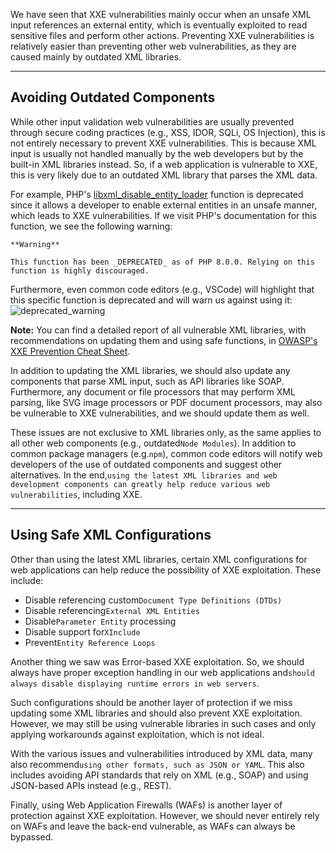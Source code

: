 ﻿We have seen that XXE vulnerabilities mainly occur when an unsafe XML input references an external entity, which is eventually exploited to read sensitive files and perform other actions. Preventing XXE vulnerabilities is relatively easier than preventing other web vulnerabilities, as they are caused mainly by outdated XML libraries.

---

## Avoiding Outdated Components

While other input validation web vulnerabilities are usually prevented through secure coding practices (e.g., XSS, IDOR, SQLi, OS Injection), this is not entirely necessary to prevent XXE vulnerabilities. This is because XML input is usually not handled manually by the web developers but by the built-in XML libraries instead. So, if a web application is vulnerable to XXE, this is very likely due to an outdated XML library that parses the XML data.

For example, PHP's [libxml_disable_entity_loader](https://www.php.net/manual/en/function.libxml-disable-entity-loader.php) function is deprecated since it allows a developer to enable external entities in an unsafe manner, which leads to XXE vulnerabilities. If we visit PHP's documentation for this function, we see the following warning:

```ad-warning
**Warning**

This function has been _DEPRECATED_ as of PHP 8.0.0. Relying on this function is highly discouraged.
```

Furthermore, even common code editors (e.g., VSCode) will highlight that this specific function is deprecated and will warn us against using it: ![deprecated_warning](https://academy.hackthebox.com/storage/modules/134/web_attacks_xxe_deprecated_warning.jpg)

**Note:** You can find a detailed report of all vulnerable XML libraries, with recommendations on updating them and using safe functions, in [OWASP's XXE Prevention Cheat Sheet](https://cheatsheetseries.owasp.org/cheatsheets/XML_External_Entity_Prevention_Cheat_Sheet.html#php).

In addition to updating the XML libraries, we should also update any components that parse XML input, such as API libraries like SOAP. Furthermore, any document or file processors that may perform XML parsing, like SVG image processors or PDF document processors, may also be vulnerable to XXE vulnerabilities, and we should update them as well.

These issues are not exclusive to XML libraries only, as the same applies to all other web components (e.g., outdated`Node Modules`). In addition to common package managers (e.g.`npm`), common code editors will notify web developers of the use of outdated components and suggest other alternatives. In the end,`using the latest XML libraries and web development components can greatly help reduce various web vulnerabilities`, including XXE.

---

## Using Safe XML Configurations

Other than using the latest XML libraries, certain XML configurations for web applications can help reduce the possibility of XXE exploitation. These include:

- Disable referencing custom`Document Type Definitions (DTDs)`
- Disable referencing`External XML Entities`
- Disable`Parameter Entity` processing
- Disable support for`XInclude`
- Prevent`Entity Reference Loops`

Another thing we saw was Error-based XXE exploitation. So, we should always have proper exception handling in our web applications and`should always disable displaying runtime errors in web servers`.

Such configurations should be another layer of protection if we miss updating some XML libraries and should also prevent XXE exploitation. However, we may still be using vulnerable libraries in such cases and only applying workarounds against exploitation, which is not ideal.

With the various issues and vulnerabilities introduced by XML data, many also recommend`using other formats, such as JSON or YAML`. This also includes avoiding API standards that rely on XML (e.g., SOAP) and using JSON-based APIs instead (e.g., REST).

Finally, using Web Application Firewalls (WAFs) is another layer of protection against XXE exploitation. However, we should never entirely rely on WAFs and leave the back-end vulnerable, as WAFs can always be bypassed.

